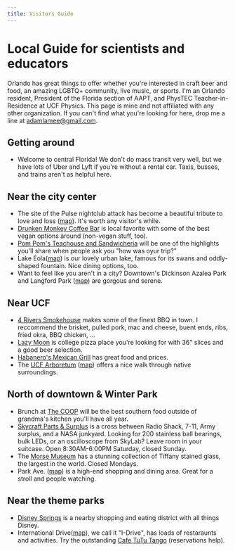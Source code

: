 ```yaml
---
title: Visitors Guide
---
```


# Local Guide for scientists and educators 
Orlando has great things to offer whether you're interested in craft beer and food, an amazing LGBTQ+ community, live music, or sports. I'm an Orlando resident, President of the Florida section of AAPT, and PhysTEC Teacher-in-Residence at UCF Physics. This page is mine and not affiliated with any other organization. If you can't find what you're looking for here, drop me a line at adamlamee@gmail.com.  

## Getting around  
- Welcome to central Florida! We don't do mass transit very well, but we have lots of Uber and Lyft if you're without a rental car. Taxis, busses, and trains aren't as helpful here.  

## Near the city center
- The site of the Pulse nightclub attack has become a beautiful tribute to love and loss ([map](https://goo.gl/maps/DJxc84khhE7oyWPz8)). It's worth any visitor's while.  
- [Drunken Monkey Coffee Bar](https://goo.gl/maps/kL2YvT4usvm3xEmk6) is local favorite with some of the best vegan options around (non-vegan stuff, too).
- [Pom Pom's Teachouse and Sandwicheria](https://goo.gl/maps/7MukA6eoMxDPqk1d8) will be one of the highlights you'll share when people ask you "how was oyur trip?"  
- Lake Eola([map](https://goo.gl/maps/RC6pp2j4uvkZu2Cq9)) is our lovely urban lake, famous for its swans and oddly-shaped fountain. Nice dining options, too.  
- Want to feel like you aren't in a city? Downtown's Dickinson Azalea Park and Langford Park ([map](https://goo.gl/maps/qzoEBdYA77Bjdt6AA)) are gorgous and serene.  

## Near UCF  
- [4 Rivers Smokehouse](https://g.page/4RUCF?share) makes some of the finest BBQ in town. I reccommend the brisket, pulled pork, mac and cheese, buent ends, ribs, fried okra, BBQ chicken, ...  
- [Lazy Moon](https://www.lazymoonpizza.com/) is college pizza place you're looking for with 36" slices and a good beer selection.  
- [Habanero's Mexican Grill](https://goo.gl/maps/2sNhdJT5Gx4k1Avm9) has great food and prices.  
- The [UCF Arboretum](https://arboretum.ucf.edu/) ([map](https://goo.gl/maps/Lp9z2sqGas6BTq4q9)) offers a nice walk through native surroundings.  

## North of downtown & Winter Park  
- Brunch at [The COOP](https://asouthernaffair.com/) will be the best southern food outside of grandma's kitchen you'll have all year.  
- [Skycraft Parts & Surplus](https://skycraftsurplus.com) is a cross between Radio Shack, 7-11, Army surplus, and a NASA junkyard. Looking for 200 stainless ball bearings, bulk LEDs, or an oscilloscope from SkyLab? Leave room in your suitcase. Open 8:30AM-6:00PM Saturday, closed Sunday.  
- The [Morse Museum](http://www.morsemuseum.org/) has a stunning collection of Tiffany stained glass, the largest in the world. Closed Mondays.  
- Park Ave. ([map](https://goo.gl/maps/msrpBg1EfgMrAozC7)) is a high-end shopping and dining area. Great for a stroll and people watching.  

## Near the theme parks  
- [Disney Springs](https://www.disneysprings.com/) is a nearby shopping and eating district with all things Disney.  
- International Drive([map](https://goo.gl/maps/3QwtpwBMib8DzS1e8)), we call it "I-Drive", has loads of restaraunts and activities. Try the outstanding [Cafe TuTu Tango](http://cafetututango.com/) (reservations help).  
